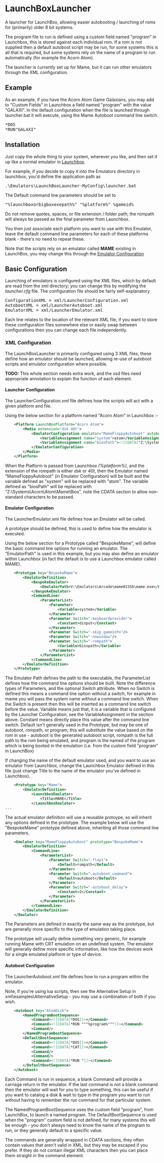 # LaunchBoxLauncher
A launcher for LaunchBox, allowing easier autobooting / launching of roms for (primarily) older 8 bit systems.

The program file to run is defined using a custom field named "program" in Launchbox, this is stored against each individual rom. If a rom is not supplied then a default autoboot script may be run, for some systems this is all that is required, but some systems rely on the name of a program to run automatically (for example the Acorn Atom).

The launcher is currently set up for Mame, but it can run other emulators through the XML configuration.

## Example
As an example, if you have the Acorn Atom Game Galaxians, you may add to "Custom Fields" in Launchbox a field named "program" with the value "GALAXI".
In the default configuration when the file is launched through launcher.bat it will execute, using the Mame Autoboot command line switch.
<pre>*DOS
*RUN"GALAXI"</pre>

## Installation
Just copy the whole thing to your system, wherever you like, and then set it up like a normal emulator in [Launchbox](https://www.launchbox-app.com/).

For example, if you decide to copy it into the Emulators directory in launchbox, you'd define the application path as 

<pre>.\Emulators\LaunchBoxLauncher-MyConfig\launcher.bat</pre>

The Default command line parameters should be set to

<pre>"%launchboxorbigboxexepath%" "%platform%" %gameid%</pre>

Do not remove quotes, spaces, or file extension / folder path; the rompath will always be passed as the final parameter from Launchbox.

You then just associate each platform you want to use with this Emulator, leave the default command line parameters for each of these platforms blank - there's no need to repeat these.

Note that the scripts rely on an emulator called **MAME** existing in LaunchBox, you may change this through the [Emulator Configuration](#launcher-emulator-configuration)

## Basic Configuration
Launching of emulators is configured using the XML files, which by default are read from the xml directory; you can change this by modifying the *launcher.cfg* file. The configuration file should be fairly self-explanatory

<pre>ConfigurationXML = xml/LauncherConfiguration.xml
AutobootXML = xml/LauncherAutoboot.xml
EmulatorXML = xml/LauncherEmulator.xml</pre>

Each line relates to the location of the relevant XML file, if you want to store these configuration files somewhere else or easily swap between configurations then you can change each file independently.

### XML Configuration
The LaunchBoxLauncher is primarily configured using 3 XML files, these define how an emulator should be launched, allowing re-use of autoboot scripts and emulator configuration where possible.

**TODO:** This whole section needs extra work, and the xsd files need appropriate annotation to explain the function of each element.

#### Launcher Configuration
The LauncherConfiguration.xml file defines how the scripts will act with a given platform and file.

Using the below section for a platform named "Acorn Atom" in Launchbox :-

```xml
    <Platform LaunchBoxPlatform="Acorn Atom">
        <Media extension="dsk 40t">
            <EmulatorConfiguration emulator="MameFloppyAutoboot" autoboot="AtomDisk">
                <VariableAssignment name="system">atom</VariableAssignment>
                <VariableAssignment name="biosPath"><![CDATA["Z:\Systems\Acorn\Atom\Mame\Bios"]]></VariableAssignment>
            </EmulatorConfiguration>  
        </Media>
    </Platform>
```

When the Platform is passed from Launchbox *(%platform%)*, and the extension of the rompath is either *dsk* or *40t*, then the Emulator named "MameFloppyAutoboot" (in Emulator Configuration) will be built and the variable defined as "system" will be replaced with "atom". The variable defined as "biosPath" will be replaced with "Z:\Systems\Acorn\Atom\Mame\Bios", note the CDATA section to allow non-standard characters to be passed.

#### Emulator Configuration
The LauncherEmulator.xml file defines how an Emulator will be called.

A prototype should be defined, this is used to define how the emulator is executed.

Using the below section for a Prototype called "BespokeMame", will define the basic command line options for running an emulator. The "EmulatorPath" is used in this example, but you may also define an emulator within Launchbox (in fact the default is to use a Launchbox emulator called MAME).

```xml
    <Prototype key="BespokeMame">
        <EmulatorDefinition>
            <BespokeEmulator>
                <EmulatorPath>V:\Emulators\Arcade\mame0235b\mame.exe</EmulatorPath>
            </BespokeEmulator>
            <CommandLine>
                <ParameterList>
                    <Parameter>
                        <Variable>system</Variable>
                    </Parameter>
                    <Parameter Switch="-keyboardprovider">
                        <Constant>dinput</Constant>
                    </Parameter>
                    <Parameter Switch="-skip_gameinfo"/>
                    <Parameter Switch="-nowindow"/>
                    <Parameter Switch="-rompath">
                        <Variable>biospath</Variable>
                    </Parameter>
                </ParameterList>
            </CommandLine>
        </EmulatorDefinition>
    </Prototype>
```

The Emulator Path defines the path to the executable, the ParameterList defines how the command line options should be built.
Note the difference types of Parameters, and the optional *Switch* attriibute.
When no Switch is defined this means a command line option without a switch, for example in mame you will pass the system name without a command line switch. When the Switch is present then this will be inserted as a command line switch before the value.
Variable means just that, it is a variable that is configured by the Launcher Configuration, see the VariableAssignment in the section above.
Constant means directly place this value after the command line switch.
Default isn't generally used in the Prototype, but may be one of autoboot, rompath, or program; this will substitute the value based on the rom in use - autoboot is the generated autoboot script, rompath is the full path to the rom being emulated, and program is the named of the program which is being booted in the emulation (i.e. from the custom field "program" in LaunchBox)


If changing the name of the default emulator used, and you want to use an emulator from Launchbox, change the Launchbox Emulator defined in this file (just change Title to the name of the emulator you've defined in Launchbox).

```xml
    <Prototype key="Mame">
        <EmulatorDefinition>
            <LaunchboxEmulator>
                <Title>MAME</Title>
            </LaunchboxEmulator>
...
```

The actual emulator definition will use a reusable protoype, so will inherit any options defined in the prototype. The example below will use the "BespokeMame" prototype defined above, inheriting all those command line parameters.

```xml
    <Emulator key="MameFloppyAutoboot" prototype="BespokeMame">
        <EmulatorDefinition>
            <CommandLine>
                <ParameterList>
                    <Parameter Switch="-flop1">
                        <Default>rompath</Default>
                    </Parameter>
                    <Parameter Switch="-autoboot_command">
                        <Default>autoboot</Default>
                    </Parameter>
                    <Parameter Switch="-autoboot_delay">
                        <Constant>2</Constant>
                    </Parameter>
                </ParameterList>
            </CommandLine>
        </EmulatorDefinition>
    </Emulator>
```

The Parameters are defined in exactly the same way as the prototype, but are generally more specific to the type of emulation taking place. 

The prototype will usually define something very generic, for example running Mame with CRT emulation on an undefined system. The emulator will generally define more specific information, like how the devices work for a single emulated platform or type of device.

#### Autoboot Configuration
The LauncherAutoboot.xml file defines how to run a program within the emulator.

Note, if you're using lua scripts, then see the Alternative Setup in xml\examples\AlternativeSetup - you may use a combination of both if you wish.

```xml    
    <Autoboot key="AtomDisk">
        <NamedProgramBootSequence>
            <Command><![CDATA[*DOS]]></Command>
            <Command><![CDATA[*RUN """%program%"""]]></Command>
            <Command/>
        </NamedProgramBootSequence>
        <DefaultBootSequence>
            <Command><![CDATA[*DOS]]></Command>
            <Command><![CDATA[*CAT]]></Command>
            <Command/>
            <Command/>
            <Command><![CDATA[*RUN "]]></Command>
        </DefaultBootSequence>
    </Autoboot>
```

Each Command is run in sequence, a blank Command will provide a carriage return in the emulator. If the last command is not a blank command then the emulator will wait for you to type something, this can be useful if you want to catalog a disk & wait to type in the program you want to run without having to remember the run command for that particular system.

The NamedProgramBootSequence uses the custom field "program", from LaunchBox, to launch a named program. 
The DefaultBootSequence is used when the "program" custom field is not defined, for many systems this will be enough - you don't always need to know the name of the program to run, or they generally default to a specific value.

The commands are generally wrapped in CDATA sections, they often contain values that aren't valid in XML, but they may be escaped if you prefer. If they do not contain illegal XML characters then you can place them straight in the command element.
